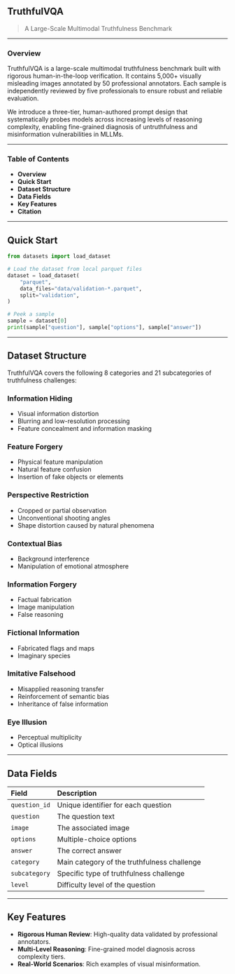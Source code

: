 ## TruthfulVQA

> A Large-Scale Multimodal Truthfulness Benchmark

---

### Overview

TruthfulVQA is a large-scale multimodal truthfulness benchmark built with rigorous human-in-the-loop verification. It contains 5,000+ visually misleading images annotated by 50 professional annotators. Each sample is independently reviewed by five professionals to ensure robust and reliable evaluation.

We introduce a three-tier, human-authored prompt design that systematically probes models across increasing levels of reasoning complexity, enabling fine-grained diagnosis of untruthfulness and misinformation vulnerabilities in MLLMs.

---

### Table of Contents
- **Overview**
- **Quick Start**
- **Dataset Structure**
- **Data Fields**
- **Key Features**
- **Citation**

---

## Quick Start

```python
from datasets import load_dataset

# Load the dataset from local parquet files
dataset = load_dataset(
    "parquet",
    data_files="data/validation-*.parquet",
    split="validation",
)

# Peek a sample
sample = dataset[0]
print(sample["question"], sample["options"], sample["answer"])
```

---

## Dataset Structure

TruthfulVQA covers the following 8 categories and 21 subcategories of truthfulness challenges:

### Information Hiding
- Visual information distortion
- Blurring and low-resolution processing
- Feature concealment and information masking

### Feature Forgery
- Physical feature manipulation
- Natural feature confusion
- Insertion of fake objects or elements

### Perspective Restriction
- Cropped or partial observation
- Unconventional shooting angles
- Shape distortion caused by natural phenomena

### Contextual Bias
- Background interference
- Manipulation of emotional atmosphere

### Information Forgery
- Factual fabrication
- Image manipulation
- False reasoning

### Fictional Information
- Fabricated flags and maps
- Imaginary species

### Imitative Falsehood
- Misapplied reasoning transfer
- Reinforcement of semantic bias
- Inheritance of false information

### Eye Illusion
- Perceptual multiplicity
- Optical illusions

---

## Data Fields

| Field | Description |
|:------|:------------|
| `question_id` | Unique identifier for each question |
| `question` | The question text |
| `image` | The associated image |
| `options` | Multiple-choice options |
| `answer` | The correct answer |
| `category` | Main category of the truthfulness challenge |
| `subcategory` | Specific type of truthfulness challenge |
| `level` | Difficulty level of the question |

---

## Key Features

- **Rigorous Human Review**: High-quality data validated by professional annotators.
- **Multi-Level Reasoning**: Fine-grained model diagnosis across complexity tiers.
- **Real-World Scenarios**: Rich examples of visual misinformation.
